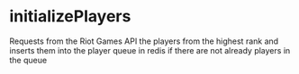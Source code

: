 # initializePlayers
Requests from the Riot Games API the players from the highest rank and inserts them into the player queue in redis if there are not already players in the queue
